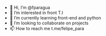 - 👋 Hi, I’m @fparagua
- 👀 I’m interested in front T.I
- 🌱 I’m currently learning front-end and python
- 💞️ I’m looking to collaborate on projects 
- 📫 How to reach me t.me/felipe_para

<!---
fparagua/fparagua is a ✨ special ✨ repository because its `README.md` (this file) appears on your GitHub profile.
You can click the Preview link to take a look at your changes.
--->
